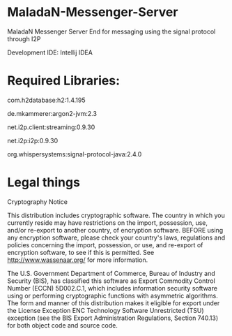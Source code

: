 # MaladaN-Messenger-Server
MaladaN Messenger Server End for messaging using the signal protocol through I2P

Development IDE: Intellij IDEA

# Required Libraries:
com.h2database:h2:1.4.195

de.mkammerer:argon2-jvm:2.3

net.i2p.client:streaming:0.9.30

net.i2p:i2p:0.9.30

org.whispersystems:signal-protocol-java:2.4.0

# Legal things
Cryptography Notice

This distribution includes cryptographic software. The country in which you currently reside may have restrictions on the import, possession, use, and/or re-export to another country, of encryption software. BEFORE using any encryption software, please check your country's laws, regulations and policies concerning the import, possession, or use, and re-export of encryption software, to see if this is permitted. See http://www.wassenaar.org/ for more information.

The U.S. Government Department of Commerce, Bureau of Industry and Security (BIS), has classified this software as Export Commodity Control Number (ECCN) 5D002.C.1, which includes information security software using or performing cryptographic functions with asymmetric algorithms. The form and manner of this distribution makes it eligible for export under the License Exception ENC Technology Software Unrestricted (TSU) exception (see the BIS Export Administration Regulations, Section 740.13) for both object code and source code.
